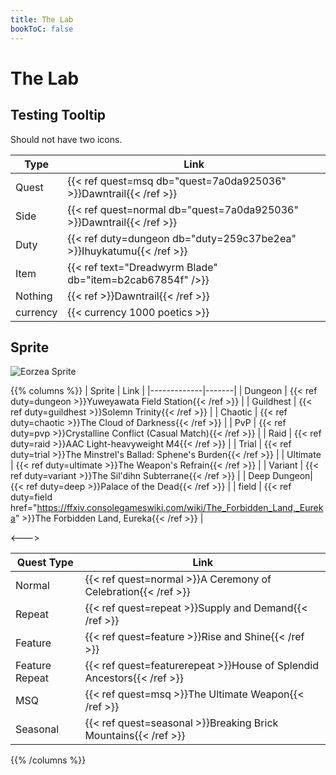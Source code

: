 ```yaml
---
title: The Lab
bookToC: false
---
```


# The Lab

## Testing Tooltip

Should not have two icons.

| Type   | Link |
|--------|------|
| Quest  | {{< ref quest=msq db="quest=7a0da925036" >}}Dawntrail{{< /ref >}} |
| Side | {{< ref quest=normal db="quest=7a0da925036" >}}Dawntrail{{< /ref >}} |
| Duty | {{< ref duty=dungeon db="duty=259c37be2ea" >}}Ihuykatumu{{< /ref >}} |
| Item | {{< ref text="Dreadwyrm Blade" db="item=b2cab67854f" />}} |
| Nothing | {{< ref >}}Dawntrail{{< /ref >}} |
| currency | {{< currency 1000 poetics >}} |

## Sprite

![Eorzea Sprite](/icon/eorzea-sprite.png)

{{% columns %}}
| Sprite      | Link  |
|-------------|-------|
| Dungeon     | {{< ref duty=dungeon >}}Yuweyawata Field Station{{< /ref >}} |
| Guildhest   | {{< ref duty=guildhest >}}Solemn Trinity{{< /ref >}} |
| Chaotic     | {{< ref duty=chaotic >}}The Cloud of Darkness{{< /ref >}} |
| PvP         | {{< ref duty=pvp >}}Crystalline Conflict (Casual Match){{< /ref >}} |
| Raid        | {{< ref duty=raid >}}AAC Light-heavyweight M4{{< /ref >}} |
| Trial       | {{< ref duty=trial >}}The Minstrel's Ballad: Sphene's Burden{{< /ref >}} |
| Ultimate    | {{< ref duty=ultimate >}}The Weapon's Refrain{{< /ref >}} |
| Variant     | {{< ref duty=variant >}}The Sil'dihn Subterrane{{< /ref >}} |
| Deep Dungeon| {{< ref duty=deep >}}Palace of the Dead{{< /ref >}} |
| field       | {{< ref duty=field href="https://ffxiv.consolegameswiki.com/wiki/The_Forbidden_Land,_Eureka" >}}The Forbidden Land, Eureka{{< /ref >}} |

<--->

| Quest Type  | Link |
|-------------|------|
| Normal      | {{< ref quest=normal >}}A Ceremony of Celebration{{< /ref >}} |
| Repeat      | {{< ref quest=repeat >}}Supply and Demand{{< /ref >}} |
| Feature     | {{< ref quest=feature >}}Rise and Shine{{< /ref >}} |
| Feature Repeat | {{< ref quest=featurerepeat >}}House of Splendid Ancestors{{< /ref >}} |
| MSQ         | {{< ref quest=msq >}}The Ultimate Weapon{{< /ref >}} |
| Seasonal    | {{< ref quest=seasonal >}}Breaking Brick Mountains{{< /ref >}} |
{{% /columns %}}
